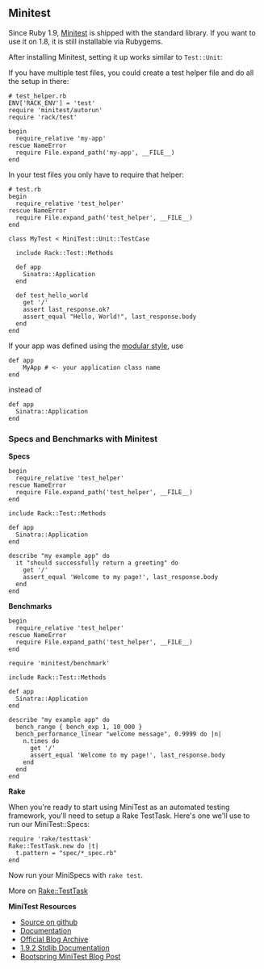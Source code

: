 Minitest
--------

Since Ruby 1.9, [Minitest](http://rubydoc.info/gems/minitest/2.0.1/frames) is
shipped with the standard library. If you want to use it on 1.8, it is still
installable via Rubygems.

After installing Minitest, setting it up works similar to `Test::Unit`:

If you have multiple test files, you could create a test helper file and do
all the setup in there:

    # test_helper.rb
    ENV['RACK_ENV'] = 'test'
    require 'minitest/autorun'
    require 'rack/test'
    
    begin
      require_relative 'my-app'
    rescue NameError 
      require File.expand_path('my-app', __FILE__)
    end
  
In your test files you only have to require that helper:

    # test.rb
    begin 
      require_relative 'test_helper'
    rescue NameError
      require File.expand_path('test_helper', __FILE__)
    end

    class MyTest < MiniTest::Unit::TestCase
      
      include Rack::Test::Methods

      def app
        Sinatra::Application
      end
    
      def test_hello_world
        get '/'
        assert last_response.ok?
        assert_equal "Hello, World!", last_response.body
      end
    end

If your app was defined using the [modular style](http://www.sinatrarb.com/intro.html#Sinatra::Base%20-%20Middleware,%20Libraries,%20and%20Modular%20Apps), use 

    def app
        MyApp # <- your application class name
    end
    
instead of 

    def app
      Sinatra::Application
    end

### Specs and Benchmarks with Minitest

**Specs**

    begin 
      require_relative 'test_helper'
    rescue NameError
      require File.expand_path('test_helper', __FILE__)
    end

    include Rack::Test::Methods

    def app
      Sinatra::Application
    end

    describe "my example app" do
      it "should successfully return a greeting" do
        get '/' 
        assert_equal 'Welcome to my page!', last_response.body 
      end
    end

**Benchmarks**

    begin 
      require_relative 'test_helper'
    rescue NameError
      require File.expand_path('test_helper', __FILE__)
    end
    
    require 'minitest/benchmark'

    include Rack::Test::Methods
    
    def app
      Sinatra::Application
    end

    describe "my example app" do
      bench_range { bench_exp 1, 10_000 } 
      bench_performance_linear "welcome message", 0.9999 do |n|
        n.times do
          get '/'
          assert_equal 'Welcome to my page!', last_response.body 
        end 
      end
    end

**Rake**

When you're ready to start using MiniTest as an automated testing framework,
you'll need to setup a Rake TestTask. Here's one we'll use to run our
MiniTest::Specs:

    require 'rake/testtask'
    Rake::TestTask.new do |t|
      t.pattern = "spec/*_spec.rb" 
    end 

Now run your MiniSpecs with `rake test`.

More on [Rake::TestTask](http://rake.rubyforge.org/classes/Rake/TestTask.html)


**MiniTest Resources**

*   [Source on github](https://github.com/seattlerb/minitest)
*   [Documentation](http://rdoc.info/gems/minitest/2.0.2/frames)
*   [Official Blog Archive](http://blog.zenspider.com/minitest/) 
*   [1.9.2 Stdlib Documentation](http://rdoc.info/stdlib/minitest/1.9.2/frames)
*   [Bootspring MiniTest Blog Post](http://www.bootspring.com/2010/09/22/minitest-rubys-test-framework/)


